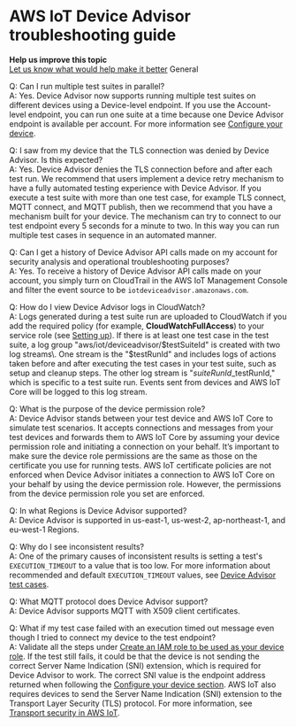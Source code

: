 # AWS IoT Device Advisor troubleshooting guide<a name="device-advisor-troubleshooting"></a>

**Help us improve this topic**  
 [Let us know what would help make it better](https://docs.aws.amazon.com/forms/aws-doc-feedback?hidden_service_name=IoT%20Docs&topic_url=http://docs.aws.amazon.com/en_us/iot/latest/developerguide/device-advisor-troubleshooting.html) General

Q: Can I run multiple test suites in parallel?  
A: Yes\. Device Advisor now supports running multiple test suites on different devices using a Device\-level endpoint\. If you use the Account\-level endpoint, you can run one suite at a time because one Device Advisor endpoint is available per account\. For more information see [ Configure your device](https://docs.aws.amazon.com/iot/latest/developerguide/device-advisor-setting-up.html#da-configure-device)\.

Q: I saw from my device that the TLS connection was denied by Device Advisor\. Is this expected?  
A: Yes\. Device Advisor denies the TLS connection before and after each test run\. We recommend that users implement a device retry mechanism to have a fully automated testing experience with Device Advisor\. If you execute a test suite with more than one test case, for example TLS connect, MQTT connect, and MQTT publish, then we recommend that you have a mechanism built for your device\. The mechanism can try to connect to our test endpoint every 5 seconds for a minute to two\. In this way you can run multiple test cases in sequence in an automated manner\.

Q: Can I get a history of Device Advisor API calls made on my account for security analysis and operational troubleshooting purposes?   
A: Yes\. To receive a history of Device Advisor API calls made on your account, you simply turn on CloudTrail in the AWS IoT Management Console and filter the event source to be `iotdeviceadvisor.amazonaws.com`\.

Q: How do I view Device Advisor logs in CloudWatch?  
A: Logs generated during a test suite run are uploaded to CloudWatch if you add the required policy \(for example, **CloudWatchFullAccess**\) to your service role \(see [Setting up](device-advisor-setting-up.md)\)\. If there is at least one test case in the test suite, a log group "aws/iot/deviceadvisor/$testSuiteId" is created with two log streams\. One stream is the "$testRunId" and includes logs of actions taken before and after executing the test cases in your test suite, such as setup and cleanup steps\. The other log stream is "$suiteRunId\_$testRunId," which is specific to a test suite run\. Events sent from devices and AWS IoT Core will be logged to this log stream\.

Q: What is the purpose of the device permission role?  
A: Device Advisor stands between your test device and AWS IoT Core to simulate test scenarios\. It accepts connections and messages from your test devices and forwards them to AWS IoT Core by assuming your device permission role and initiating a connection on your behalf\. It’s important to make sure the device role permissions are the same as those on the certificate you use for running tests\. AWS IoT certificate policies are not enforced when Device Advisor initiates a connection to AWS IoT Core on your behalf by using the device permission role\. However, the permissions from the device permission role you set are enforced\.

Q: In what Regions is Device Advisor supported?  
A: Device Advisor is supported in us\-east\-1, us\-west\-2, ap\-northeast\-1, and eu\-west\-1 Regions\.

Q: Why do I see inconsistent results?  
A: One of the primary causes of inconsistent results is setting a test's `EXECUTION_TIMEOUT` to a value that is too low\. For more information about recommended and default `EXECUTION_TIMEOUT` values, see [Device Advisor test cases](https://docs.aws.amazon.com/iot/latest/developerguide/device-advisor-tests.htm)\.

Q: What MQTT protocol does Device Advisor support?  
A: Device Advisor supports MQTT with X509 client certificates\.

Q: What if my test case failed with an execution timed out message even though I tried to connect my device to the test endpoint?  
A: Validate all the steps under [ Create an IAM role to be used as your device role](https://docs.aws.amazon.com/iot/latest/developerguide/device-advisor-setting-up.html#da-iam-role)\. If the test still fails, it could be that the device is not sending the correct Server Name Indication \(SNI\) extension, which is required for Device Advisor to work\. The correct SNI value is the endpoint address returned when following the [ Configure your device section](https://docs.aws.amazon.com/iot/latest/developerguide/device-advisor-setting-up.html#da-configure-device)\. AWS IoT also requires devices to send the Server Name Indication \(SNI\) extension to the Transport Layer Security \(TLS\) protocol\. For more information, see [Transport security in AWS IoT](https://docs.aws.amazon.com/iot/latest/developerguide/transport-security.html)\.